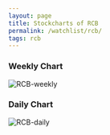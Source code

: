 ```yaml
---
layout: page
title: Stockcharts of RCB
permalink: /watchlist/rcb/
tags: rcb
---
```


### Weekly Chart
![RCB-weekly](http://www.marketwatch.com/kaavio.Webhost/charts/big.chart?nosettings=1&symb=RCB&uf=0&type=4&size=3&sid=10332651&style=1013&freq=2&time=12&ma=6&maval=20,50,200&lf=4&lf2=0&lf3=0&height=510&width=720&mocktick=1)

### Daily Chart
![RCB-daily](http://www.marketwatch.com/kaavio.Webhost/charts/big.chart?nosettings=1&symb=RCB&uf=7168&type=4&size=3&sid=10332651&style=1013&freq=1&time=8&ma=6&maval=20,50,200&lf=4&lf2=0&lf3=0&height=510&width=720&mocktick=1)

